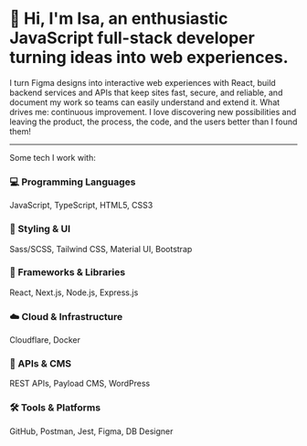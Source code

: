 # 👋 Hi, I'm Isa, an enthusiastic JavaScript full-stack developer turning ideas into web experiences.

I turn Figma designs into interactive web experiences with React, build backend services and APIs that keep sites fast, secure, and reliable, and document my work so teams can easily understand and extend it. 
What drives me: continuous improvement. I love discovering new possibilities and leaving the product, the process, the code, and the users better than I found them!

---
Some tech I work with:

### 💻 Programming Languages
JavaScript, TypeScript, HTML5, CSS3

### 🎨 Styling & UI
Sass/SCSS, Tailwind CSS, Material UI, Bootstrap

### 🧰 Frameworks & Libraries
React, Next.js, Node.js, Express.js

### ☁️ Cloud & Infrastructure
Cloudflare, Docker

### 🔌 APIs & CMS
REST APIs, Payload CMS, WordPress

### 🛠️ Tools & Platforms
GitHub, Postman, Jest, Figma, DB Designer
